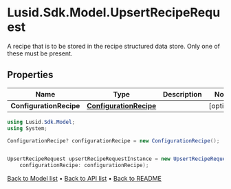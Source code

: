 # Lusid.Sdk.Model.UpsertRecipeRequest
A recipe that is to be stored in the recipe structured data store.  Only one of these must be present.

## Properties

Name | Type | Description | Notes
------------ | ------------- | ------------- | -------------
**ConfigurationRecipe** | [**ConfigurationRecipe**](ConfigurationRecipe.md) |  | [optional] 

```csharp
using Lusid.Sdk.Model;
using System;

ConfigurationRecipe? configurationRecipe = new ConfigurationRecipe();


UpsertRecipeRequest upsertRecipeRequestInstance = new UpsertRecipeRequest(
    configurationRecipe: configurationRecipe);
```

[Back to Model list](../README.md#documentation-for-models) &#8226; [Back to API list](../README.md#documentation-for-api-endpoints) &#8226; [Back to README](../README.md)
